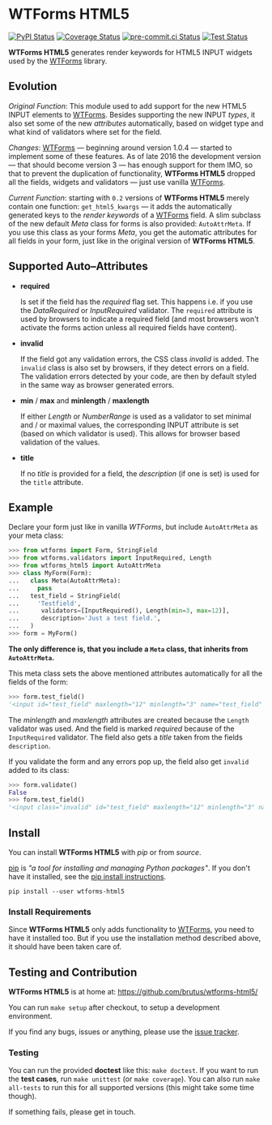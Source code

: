 # WTForms HTML5

[![PyPI Status](https://img.shields.io/pypi/v/wtforms-html5.svg)](https://pypi.org/project/wtforms-html5/)
[![Coverage Status](https://coveralls.io/repos/github/brutus/wtforms-html5/badge.svg?branch=main)](https://coveralls.io/github/brutus/wtforms-html5?branch=main)
[![pre-commit.ci Status](https://results.pre-commit.ci/badge/github/brutus/wtforms-html5/main.svg)](https://results.pre-commit.ci/latest/github/brutus/wtforms-html5/main)
[![Test Status](https://github.com/brutus/wtforms-html5/actions/workflows/test.yml/badge.svg)](https://github.com/brutus/wtforms-html5/actions/workflows/test.yml)

**WTForms HTML5** generates render keywords for HTML5 INPUT widgets used by the
[WTForms][] library.

## Evolution

_Original Function_: This module used to add support for the new HTML5 INPUT
elements to [WTForms][]. Besides supporting the new INPUT _types_, it also set
some of the new _attributes_ automatically, based on widget type and what kind
of validators where set for the field.

_Changes_: [WTForms][] — beginning around version 1.0.4 — started to implement
some of these features. As of late 2016 the development version — that
should become version 3 — has enough support for them IMO, so that to prevent
the duplication of functionality, **WTForms HTML5** dropped all the fields,
widgets and validators — just use vanilla [WTForms][].

_Current Function_: starting with `0.2` versions of **WTForms HTML5** merely
contain one function: `get_html5_kwargs` — it adds the automatically generated
keys to the _render keywords_ of a [WTForms][] field. A slim subclass of the new
default _Meta_ class for forms is also provided: `AutoAttrMeta`. If you use this
class as your forms _Meta_, you get the automatic attributes for all fields in
your form, just like in the original version of **WTForms HTML5**.

## Supported Auto–Attributes

-   **required**

    Is set if the field has the _required_ flag set. This happens i.e. if you use
    the _DataRequired_ or _InputRequired_ validator. The `required` attribute is
    used by browsers to indicate a required field (and most browsers won't
    activate the forms action unless all required fields have content).

-   **invalid**

    If the field got any validation errors, the CSS class _invalid_ is added. The
    `invalid` class is also set by browsers, if they detect errors on a field.
    The validation errors detected by your code, are then by default styled in
    the same way as browser generated errors.

-   **min** / **max** and **minlength** / **maxlength**

    If either _Length_ or _NumberRange_ is used as a validator to set minimal
    and / or maximal values, the corresponding INPUT attribute is
    set (based on which validator is used). This allows for browser based
    validation of the values.

-   **title**

    If no _title_ is provided for a field, the _description_ (if one is set) is
    used for the `title` attribute.

## Example

Declare your form just like in vanilla _WTForms_, but include `AutoAttrMeta`
as your meta class:

```py
>>> from wtforms import Form, StringField
>>> from wtforms.validators import InputRequired, Length
>>> from wtforms_html5 import AutoAttrMeta
>>> class MyForm(Form):
...   class Meta(AutoAttrMeta):
...     pass
...   test_field = StringField(
...     'Testfield',
...      validators=[InputRequired(), Length(min=3, max=12)],
...      description='Just a test field.',
...   )
>>> form = MyForm()
```

**The only difference is, that you include a `Meta` class, that inherits from
`AutoAttrMeta`.**

This meta class sets the above mentioned attributes automatically for all the
fields of the form:

```py
>>> form.test_field()
'<input id="test_field" maxlength="12" minlength="3" name="test_field" required title="Just a test field." type="text" value="">'
```

The _minlength_ and _maxlength_ attributes are created because the `Length`
validator was used. And the field is marked _required_ because of the
`InputRequired` validator. The field also gets a _title_ taken from the fields
`description`.

If you validate the form and any errors pop up, the field also get `invalid`
added to its class:

```py
>>> form.validate()
False
>>> form.test_field()
'<input class="invalid" id="test_field" maxlength="12" minlength="3" name="test_field" required title="Just a test field." type="text" value="">'
```

## Install

You can install **WTForms HTML5** with _pip_ or from _source_.

[pip][] is _"a tool for installing and managing Python packages"_. If you don't
have it installed, see the [pip install instructions][].

```shell
pip install --user wtforms-html5
```

### Install Requirements

Since **WTForms HTML5** only adds functionality to [WTForms][], you need to
have it installed too. But if you use the installation method described
above, it should have been taken care of.

## Testing and Contribution

**WTForms HTML5** is at home at: https://github.com/brutus/wtforms-html5/

You can run `make setup` after checkout, to setup a development environment.

If you find any bugs, issues or anything, please use the [issue tracker][].

### Testing

You can run the provided **doctest** like this: `make doctest`. If you want to
run the **test cases**, run `make unittest` (or `make coverage`). You can also
run `make all-tests` to run this for all supported versions (this might take
some time though).

If something fails, please get in touch.

[home]: https://github.com/brutus/wtforms-html5/
[issue tracker]: https://github.com/brutus/wtforms-html5/issues
[wtforms]: https://wtforms.readthedocs.io/
[pip]: https://pip.pypa.io/
[pip install instructions]: https://pip.pypa.io/en/stable/installing/

